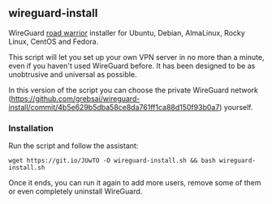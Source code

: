 ## wireguard-install
WireGuard [road warrior](http://en.wikipedia.org/wiki/Road_warrior_%28computing%29) installer for Ubuntu, Debian, AlmaLinux, Rocky Linux, CentOS and Fedora.

This script will let you set up your own VPN server in no more than a minute, even if you haven't used WireGuard before. It has been designed to be as unobtrusive and universal as possible.

In this version of the script you can choose the private WireGuard network (https://github.com/grebsai/wireguard-install/commit/4b5e629b5dba58ce8da761ff1ca88d150f93b0a7) yourself.

### Installation
Run the script and follow the assistant:

`wget https://git.io/JUwTO -O wireguard-install.sh && bash wireguard-install.sh`

Once it ends, you can run it again to add more users, remove some of them or even completely uninstall WireGuard.
